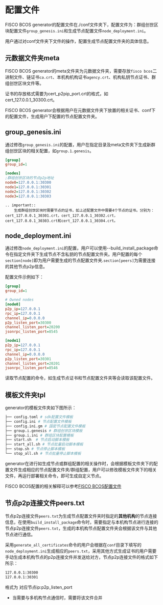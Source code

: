 # 配置文件

FISCO BCOS generator的配置文件在./conf文件夹下，配置文件为：群组创世区块配置文件`group_genesis.ini`和生成节点配置文件`node_deployment.ini`。

用户通过对conf文件夹下文件的操作，配置生成节点配置文件夹的具体信息。

## 元数据文件夹meta

FISCO BCOS generator的meta文件夹为元数据文件夹，需要存放`fisco bcos`二进制文件、链证书`ca.crt`、本机构机构证书`agency.crt`、机构私钥节点证书、群组创世区块文件等。

证书的存放格式需要为cert_p2pip_port.crt的格式，如cert_127.0.0.1_30300.crt。

FISCO BCOS generator会根据用户在元数据文件夹下放置的相关证书、conf下的配置文件，生成用户下配置的节点配置文件夹。

## group_genesis.ini

通过修改`group_genesis.ini`的配置，用户在指定目录及meta文件夹下生成新群组创世区块的相关配置，如`group.1.genesis`。

```ini
[group]
group_id=1

[nodes]
;群组创世区块的节点p2p地址
node0=127.0.0.1:30300
node1=127.0.0.1:30301
node2=127.0.0.1:30302
node3=127.0.0.1:30303
```

```eval_rst
.. important::
    生成群组创世区块时需要节点的证书，如上述配置文件中需要4个节点的证书。分别为：cert_127.0.0.1_30301.crt，cert_127.0.0.1_30302.crt，cert_127.0.0.1_30303.crt和cert_127.0.0.1_30304.crt。
```

## node_deployment.ini

通过修改`node_deployment.ini`的配置，用户可以使用--build_install_package命令在指定文件夹下生成节点不含私钥的节点配置文件夹。用户配置的每个`section[node]`即为用户需要生成的节点配置文件夹.`section[peers]`为需要连接的其他节点p2p信息。

配置文件示例如下：

```ini
[group]
group_id=1

# Owned nodes
[node0]
p2p_ip=127.0.0.1
rpc_ip=127.0.0.1
channel_ip=0.0.0.0
p2p_listen_port=30300
channel_listen_port=20200
jsonrpc_listen_port=8545

[node1]
p2p_ip=127.0.0.1
rpc_ip=127.0.0.1
channel_ip=0.0.0.0
p2p_listen_port=30301
channel_listen_port=20201
jsonrpc_listen_port=8546
```

读取节点配置的命令，如生成节点证书和节点配置文件夹等会读取该配置文件。

## 模板文件夹tpl

generator的模板文件夹如下图所示：

```bash
├── config.toml # sdk配置文件模板
├── config.ini # 节点配置文件模板
├── config.ini.gm # 国密节点配置文件模板
├── group.i.genesis # 群组创世区块模板
├── group.i.ini # 群组区块配置模板
├── start.sh  # 节点启动脚本模板
├── start_all.sh # 节点批量启动脚本模板
├── stop.sh # 节点停止脚本模板
└── stop_all.sh # 节点批量停止脚本模板
```

generator在进行如生成节点或群组配置的相关操作时，会根据模板文件夹下的配置文件生成相应的节点配置文件夹/群组配置，用户可以修改模板文件夹下的相关文件，再运行部署相关命令，即可生成自定义节点。

FISCO BCOS配置的相关解释可以参考[FISCO BCOS配置文件](../manual/configuration.md)

## 节点p2p连接文件peers.txt

节点p2p连接文件`peers.txt`为生成节点配置文件夹时指定的**其他机构**的节点连接信息，在使用`build_install_package`命令时，需要指定与本机构节点进行连接的节点p2p连接文件`peers.txt`，生成的本机构节点配置文件夹会根据该文件与其他节点进行通信。

采用`generate_all_certificates`命令的用户会根据在`conf`目录下填写的`node_deployment.ini`生成相应的`peers.txt`，采用其他方式生成证书的用户需要手动生成本机构节点的p2p连接文件并发送给对方，节点p2p连接文件的格式如下所示：

```bash
127.0.0.1:30300
127.0.0.1:30301
```

格式为 对应节点ip:p2p_listen_port

- 当需要与多机构节点通信时，需要将该文件合并
